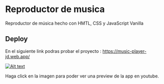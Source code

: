 # Reproductor de musica
Reproductor de música hecho con HMTL, CSS y JavaScript Vanilla 

## Deploy 

En el siguiente link podras probar el proyecto : https://music-player-jd.web.app/

[![Alt text](https://img.youtube.com/vi/8QIiTTXJmXM/0.jpg)](https://www.youtube.com/watch?v=8QIiTTXJmXM)

Haga click en la imagen para poder ver una preview de la app en youtube.

